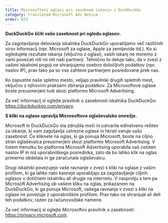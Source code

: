```yaml
---
title: Microsoftovi oglasi pri zasebnem iskanju z DuckDuckGo
category: Translated Microsoft Ads Notice
order: 823
---
```


**DuckDuckGo ščiti vašo zasebnost pri ogledu oglasov.**

Za zagotavljanje delovanja iskalnika DuckDuckGo uporabljamo več različnih virov informacij (npr. Microsoft za oglase, Apple za zemljevide itd.). Ko si ogledujete rezultate iskanja (vključno z oglasi), vaših iskanj ne moremo z vami povezati niti mi niti naši partnerji. Tehnično to deluje tako, da v zvezi z vašimi iskalnimi pogoji ne shranjujemo osebno določljivih podatkov (npr. naslov IP), prav tako pa so vse zahteve partnerjem posredovane prek nas.

Ko zapustite naše spletno mesto, veljajo pravilniki drugih spletnih mest, vključno z njihovimi praksami zbiranja podatkov. Za Microsoftove oglase boste preusmerjeni tudi skozi platformo Microsoft Advertising.

Za več informacij si oglejte pravilnik o zasebnosti iskalnika DuckDuckGo: <https://duckduckgo.com/privacy>.

**S kliki na oglase upravlja Microsoftovo oglaševalsko omrežje.**

Microsoft in DuckDuckGo sta združila moči in ustvarila edinstveno rešitev za iskanje, ki vam zagotavlja ustrezne oglase in hkrati varuje vašo zasebnost. Če kliknete na oglas, ki ga ponuja Microsoft, boste na ciljno stran oglaševalca preusmerjeni skozi platformo Microsoft Advertising. V tistem trenutku bo platforma Microsoft Advertising uporabila vaš celoten naslov IP in niz uporabniškega posrednika, zato da bo lahko klik na oglas primerno obdelala in ga zaračunala oglaševalcu.

Drugi iskalniki povezujejo vaše ravnanje v zvezi s kliki na oglase z vašim profilom, ki ga lahko nato kasneje uporabljajo za zagotavljanje ciljnih oglasov v dotičnem iskalniku ali drugje na internetu. V nasprotju s tem pa Microsoft Advertising ob vašem kliku na oglas, prikazanem na DuckDuckGo, ki ga ponuja Microsoft, vašega ravnanja v zvezi s kliki na oglase ne povezuje z uporabniškim profilom. Prav tako ne shranjuje ali deli teh podatkov, razen za računovodske namene.

Za več informacij si oglejte Microsoftov pravilnik o zasebnosti: <https://privacy.microsoft.com>.
